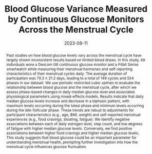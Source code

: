 ---
title: 'Blood Glucose Variance Measured by Continuous Glucose Monitors Across the Menstrual Cycle'
authors: 
- blue_lin
- Rumsha Siddiqui
- Zixiong Lin
- Joanna M. Blodgett
- Shwetak N. Patel
- khai
- mariakakis
venue: $NPJDM$
date: 2023-08-11
link: https://www.nature.com/articles/s41746-023-00884-x
thumbnail: /images/pubs/menstrual_glucose.png
abstract: |
  Past studies on how blood glucose levels vary across the menstrual cycle have largely shown inconsistent results based on limited blood draws. In this study, 49 individuals wore a Dexcom G6 continuous glucose monitor and a Fitbit Sense smartwatch while measuring their menstrual hormones and self-reporting characteristics of their menstrual cycles daily. The average duration of participation was 79.3 ± 21.2 days, leading to a total of 149 cycles and 554 phases in our dataset. We use periodic restricted cubic splines to evaluate the relationship between blood glucose and the menstrual cycle, after which we assess phase-based changes in daily median glucose level and associated physiological parameters using mixed-effects models. Results indicate that daily median glucose levels increase and decrease in a biphasic pattern, with maximum levels occurring during the luteal phase and minimum levels occurring during the late-follicular phase. These trends are robust to adjustments for participant characteristics (e.g., age, BMI, weight) and self-reported menstrual experiences (e.g., food cravings, bloating, fatigue). We identify negative associations between each of daily estrogen level, step count, and low degrees of fatigue with higher median glucose levels. Conversely, we find positive associations between higher food cravings and higher median glucose levels. This study suggests that blood glucose could be an important parameter for understanding menstrual health, prompting further investigation into how the menstrual cycle influences glucose fluctuation.
---